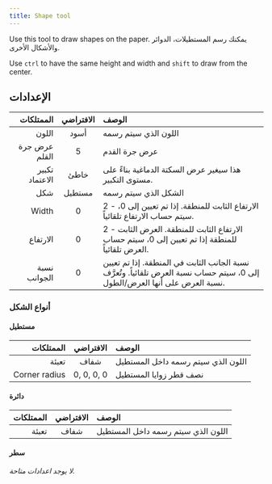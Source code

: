 ```yaml
---
title: Shape tool
---
```


Use this tool to draw shapes on the paper.
يمكنك رسم المستطيلات، الدوائر والأشكال الأخرى.

Use `ctrl` to have the same height and width and `shift` to draw from the center.

## الإعدادات

|      الممتلكات | الافتراضي | الوصف                                                                                                                                                                       |
| -------------: | :-------: | :-------------------------------------------------------------------------------------------------------------------------------------------------------------------------- |
|          اللون |    أسود   | اللون الذي سيتم رسمه                                                                                                                                                        |
|  عرض جرة القلم |     5     | عرض جرة القدم                                                                                                                                                               |
| تكبير الاعتماد |    خاطئ   | هذا سيغير عرض السكتة الدماغية بناءً على مستوى التكبير.                                                                                                      |
|            شكل |   مستطيل  | الشكل الذي سيتم رسمه                                                                                                                                                        |
|          Width |     0     | 2 - الارتفاع الثابت للمنطقة. إذا تم تعيين إلى 0، سيتم حساب الارتفاع تلقائياً.                                                               |
|       الارتفاع |     0     | 2 - الارتفاع الثابت للمنطقة. العرض الثابت للمنطقة إذا تم تعيين إلى 0، سيتم حساب العرض تلقائياً.                                             |
|   نسبة الجوانب |     0     | نسبة الجانب الثابت في المنطقة. إذا تم تعيين إلى 0، سيتم حساب نسبة العرض تلقائياً. وتُعرَّف نسبة العرض على أنها العرض/الطول. |

### أنواع الشكل

#### مستطيل

|     الممتلكات |  الافتراضي | الوصف                              |
| ------------: | :--------: | :--------------------------------- |
|         تعبئة |    شفاف    | اللون الذي سيتم رسمه داخل المستطيل |
| Corner radius | 0, 0, 0, 0 | نصف قطر زوايا المستطيل             |

#### دائرة

| الممتلكات | الافتراضي | الوصف                              |
| --------: | :-------: | :--------------------------------- |
|     تعبئة |    شفاف   | اللون الذي سيتم رسمه داخل المستطيل |

#### سطر

_لا يوجد اعدادات متاحة._

